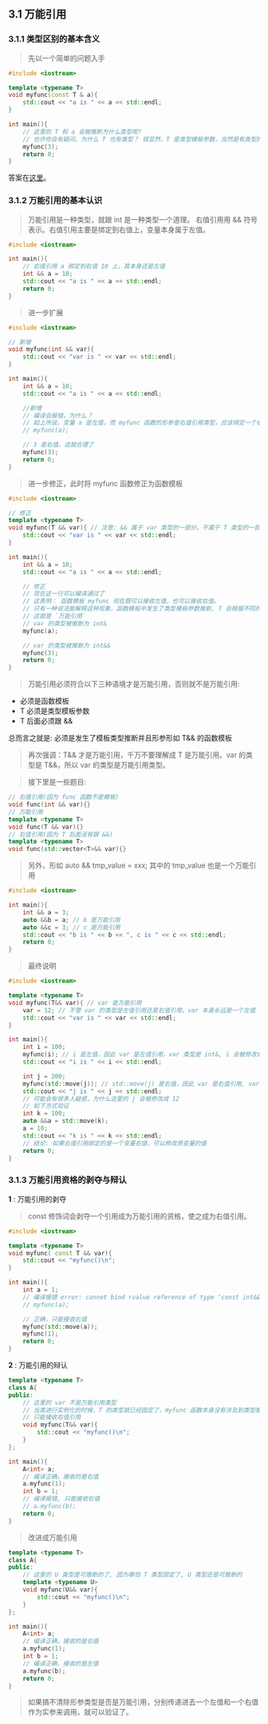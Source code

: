 ## 3.1 万能引用

### 3.1.1 类型区别的基本含义

> 先以一个简单的问题入手

```cpp
#include <iostream>

template <typename T>
void myfunc(const T & a){
    std::cout << "a is " << a << std::endl;
}

int main(){
    // 这里的 T 和 a 会被推断为什么类型呢?
    // 也许你会有疑问，为什么 T 也有类型？ 很显然，T 是类型模板参数，当然是有类型的啦！
    myfunc(3);
    return 0;
}
```

答案在[这里](# "T 会被推断为 int 类型, a 会被推断为 const int& 类型")。

### 3.1.2 万能引用的基本认识

> 万能引用是一种类型，就跟 int 是一种类型一个道理。
> 右值引用用 && 符号表示。右值引用主要是绑定到右值上，变量本身属于左值。

```cpp
#include <iostream>

int main(){
    // 右值引用 a 绑定到右值 10 上，其本身还是左值
    int && a = 10;
    std::cout << "a is " << a << std::endl;
    return 0;
}
```

> 进一步扩展

```cpp
#include <iostream>

// 新增
void myfunc(int && var){
    std::cout << "var is " << var << std::endl;
}

int main(){
    int && a = 10;
    std::cout << "a is " << a << std::endl;

    //新增
    // 编译会报错，为什么？
    // 如上所说，变量 a 是左值，而 myfunc 函数的形参是右值引用类型，应该绑定一个右值，所以就错了
    // myfunc(a);

    // 3 是右值，这就合理了
    myfunc(3);
    return 0;
}
```

> 进一步修正，此时将 myfunc 函数修正为函数模板

```cpp
#include <iostream>

// 修正
template <typename T>
void myfunc(T && var){ // 注意: && 属于 var 类型的一部分，不属于 T 类型的一部分
    std::cout << "var is " << var << std::endl;
}

int main(){
    int && a = 10;
    std::cout << "a is " << a << std::endl;

    // 修正
    // 现在这一行可以编译通过了
    // 这表明： 函数模板 myfunc 现在既可以接收左值，也可以接收右值。
    // 只有一种说法能解释这种现象，函数模板中发生了类型模板参数推断, T 会根据不同的情况推断不同的类型
    // 这就是 `万能引用`
    // var 的类型被推断为 int&
    myfunc(a);

    // var 的类型被推断为 int&&
    myfunc(3);
    return 0;
}
```

> 万能引用必须符合以下三种语境才是万能引用，否则就不是万能引用:

- 必须是函数模板
- T 必须是类型模板参数
- T 后面必须跟 &&

总而言之就是: 必须是发生了模板类型推断并且形参形如 T&& 的函数模板

> 再次强调：T&& 才是万能引用，千万不要理解成 T 是万能引用。var 的类型是 T&&，所以 var 的类型是万能引用类型。

> 接下里是一些题目:

```cpp
// 右值引用(因为 func 函数不是模板)
void func(int && var){}
// 万能引用
template <typename T>
void func(T && var){}
// 右值引用(因为 T 后面没有跟 &&)
template <typename T>
void func(std::vector<T>&& var){}
```

> 另外，形如 auto && tmp_value = xxx; 其中的 tmp_value 也是一个万能引用

```cpp
#include <iostream>

int main(){
    int && a = 3;
    auto &&b = a; // b 是万能引用
    auto &&c = 3; // c 是万能引用
    std::cout << "b is " << b << ", c is " << c << std::endl;
    return 0;
}
```

> 最终说明

```cpp
#include <iostream>

template <typename T>
void myfunc(T&& var){ // var 是万能引用
    var = 12; // 不管 var 的类型是左值引用还是右值引用，var 本身永远是一个左值
    std::cout << "var is " << var << std::endl;
}

int main(){
    int i = 100;
    myfunc(i); // i 是左值，因此 var 是左值引用，var 类型是 int&, i 会被修改成 12
    std::cout << "i is " << i << std::endl;

    int j = 200;
    myfunc(std::move(j)); // std::move(j) 是右值，因此 var 是右值引用, var 的类型是 int&&,
    std::cout << "j is " << j << std::endl;
    // 可能会有很多人疑惑，为什么这里的 j 会被修改成 12
    // 如下方式验证
    int k = 100;
    auto &&a = std::move(k);
    a = 10;
    std::cout << "k is " << k << std::endl;
    // 结论: 如果右值引用绑定的是一个变量右值，可以修改原变量的值
    return 0;
}
```

### 3.1.3 万能引用资格的剥夺与辩认

**1** : 万能引用的剥夺

> const 修饰词会剥夺一个引用成为万能引用的资格，使之成为右值引用。

```cpp
#include <iostream>

template <typename T>
void myfunc( const T && var){
    std::cout << "myfunc()\n";
}

int main(){
    int a = 1;
    // 编译报错 error: cannot bind rvalue reference of type ‘const int&&’ to lvalue of type ‘int’
    // myfunc(a);

    // 正确，只能接收右值
    myfunc(std::move(a));
    myfunc(1);
    return 0;
}
```

**2** : 万能引用的辩认

```cpp
template <typename T>
class A{
public:
    // 这里的 var 不是万能引用类型
    // 当类进行实例化的时候，T 的类型就已经固定了，myfunc 函数本身没有涉及到类型推断
    // 只能接收右值引用
    void myfunc(T&& var){
        std::cout << "myfunc()\n";
    }
};

int main(){
    A<int> a;
    // 编译正确，接收的是右值
    a.myfunc(1);
    int b = 1;
    // 编译报错, 只能接收右值
    // a.myfunc(b);
    return 0;
}
```

> 改进成万能引用

```cpp
template <typename T>
class A{
public:
    // 这里的 U 类型是可推断的了, 因为哪怕 T 类型固定了, U 类型还是可推断的
    template <typename U>
    void myfunc(U&& var){
        std::cout << "myfunc()\n";
    }
};

int main(){
    A<int> a;
    // 编译正确，接收的是右值
    a.myfunc(1);
    int b = 1;
    // 编译正确，接收的是左值
    a.myfunc(b);
    return 0;
}
```

> 如果搞不清除形参类型是否是万能引用，分别传递进去一个左值和一个右值作为实参来调用，就可以验证了。
